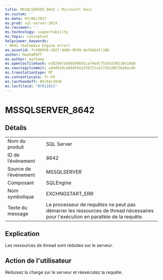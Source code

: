 ```yaml
---
title: MSSQLSERVER_8642 | Microsoft Docs
ms.custom: ''
ms.date: 03/06/2017
ms.prod: sql-server-2014
ms.reviewer: ''
ms.technology: supportability
ms.topic: conceptual
helpviewer_keywords:
- 8642 (Database Engine error)
ms.assetid: fc498059-202f-4d0b-8599-4e784b47c186
author: MashaMSFT
ms.author: mathoma
ms.openlocfilehash: e30296fa569599b91ca74edc7535d330119e1680
ms.sourcegitcommit: ad4d92dce894592a259721a1571b1d8736abacdb
ms.translationtype: MT
ms.contentlocale: fr-FR
ms.lasthandoff: 08/04/2020
ms.locfileid: "87611811"
---
```

# <a name="mssqlserver_8642"></a>MSSQLSERVER_8642
    
## <a name="details"></a>Détails  
  
|||  
|-|-|  
|Nom du produit|SQL Server|  
|ID de l’événement|8642|  
|Source de l’événement|MSSQLSERVER|  
|Composant|SQLEngine|  
|Nom symbolique|EXCHNGSTART_ERR|  
|Texte du message|Le processeur de requêtes ne peut pas démarrer les ressources de thread nécessaires pour l'exécution en parallèle de la requête.|  
  
## <a name="explanation"></a>Explication  
 Les ressources de thread sont réduites sur le serveur.  
  
## <a name="user-action"></a>Action de l'utilisateur  
 Réduisez la charge sur le serveur et réexécutez la requête.  
  
  
